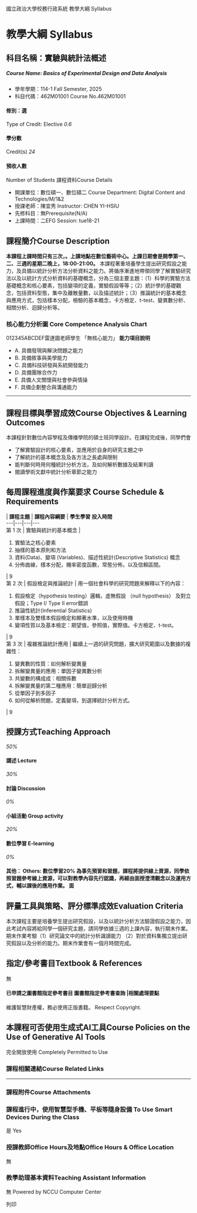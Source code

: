 國立政治大學校務行政系統 教學大綱 Syllabus
# 教學大綱 Syllabus
##  科目名稱：實驗與統計法概述
#####  Course Name: Basics of Experimental Design and Data Analysis
  * 學年學期：114-1 Fall Semester, 2025 
  * 科目代碼：462M01001 Course No.462M01001


#### 修別：選
Type of Credit: Elective 
_0.6_
#### 學分數
Credit(s)
_24_
#### 預收人數
Number of Students
課程資料Course Details
  * 開課單位：數位碩一、數位碩二 Course Department: Digital Content and Technologies/M/1&2 
  * 授課老師：陳宜秀 Instructor: CHEN YI-HSIU 
  * 先修科目：無Prerequisite(N/A)
  * 上課時間：二EFG Session: tue18-21


##  課程簡介Course Description
**本課程上課時間只有三次，。上課地點在數位藝術中心。上課日期會是開學第一、二、三週的星期二晚上，18:00-21:00。**
本課程著重培養學生提出研究假設之能力，及具備以統計分析方法分析資料之能力。將循序漸進地帶領同學了解實驗研究法以及以統計方式分析資料的基礎概念，分為三個主要主題：（1）科學的實驗方法基礎概念和核心要素，包括變項的定義，實驗假設等等；（2）統計學的基礎觀念，包括資料型態，集中及離散量數，以及描述統計；（3）推論統計的基本概念與應用方式，包括樣本分配，檢驗的基本概念，卡方檢定、t-test、變異數分析、相關分析、迴歸分析等。  

###  核心能力分析圖 Core Competence Analysis Chart
012345ABCDEF雷達圖老師學生
「無核心能力」 
**能力項目說明**
  * A. 具備發現與解決問題之能力
  * B. 具備敘事與美學能力
  * C. 具備科技研發與系統開發能力
  * D. 具備團隊合作力
  * E. 具備人文關懷與社會參與情操
  * F. 具備企劃整合與溝通能力


* * *
##  課程目標與學習成效Course Objectives & Learning Outcomes 
本課程針對數位內容學程及傳播學院的碩士班同學設計。在課程完成後，同學們會
  * 了解實驗設計的核心要素，並應用於自身的研究主題之中
  * 了解統計的基本概念及及各方法之長處與限制
  * 能判斷何時用何種統計分析方法，及如何解析數據及結果判讀
  * 閱讀學術文獻中統計分析章節之能力


##  每周課程進度與作業要求 Course Schedule & Requirements
|  **課程主題** |  **課程內容綱要** |  **學生學習** **投入時間**  
---|---|---|---  
第 1 次 |  實驗與統計的基本概念 | 
  1. 實驗法之核心要素
  2. 抽樣的基本原則和方法
  3. 資料(Data)、變項 (Variables)、描述性統計(Descriptive Statistics) 概念
  4. 分佈曲線，樣本分配，機率密度函數，常態分佈，以及信賴區間。

|  9  
第 2 次 |  假設檢定與推論統計 |  用一個社會科學的研究問題來解釋以下的內容：
  1. 假設檢定（hypothesis testing）邏輯，虛無假設 （null hypothesis） 及對立假設；Type I/ Type II error錯誤
  2. 推論性統計(Inferential Statistics)
  3. 單樣本及雙樣本假設檢定和顯著水準，以及使用時機
  4. 變項性質以及基本檢定：期望值，參照值，實際值。卡方檢定、t-test。

|  9  
第 3 次 |  複雜推論統計應用 |  繼續上一週的研究問題，擴大研究範圍以及數據的複雜性：
  1. 變異數的性質：如何解析變異量
  2. 拆解變異量的應用：單因子變異數分析
  3. 共變數的構成成：相關係數
  4. 拆解變異量的第二種應用：簡單迴歸分析
  5. 從單因子到多因子
  6. 如何從解析問題，定義變項，到選擇統計分析方式。

|  9  
##  授課方式Teaching Approach
_50%_
####  講述 Lecture
_30%_
####  討論 Discussion
_0%_
####  小組活動 Group activity
_20%_
####  數位學習 E-learning
_0%_
####  其他： Others: 數位學習20% 為事先預習和習題，課程將提供線上資源，同學依照習題參考線上資源，可以對教學內容先行認識，再經由面授澄清觀念以及運用方式，輔以課後的應用作業。 面 
##  評量工具與策略、評分標準成效Evaluation Criteria
本次課程主要是培養學生提出研究假設，以及以統計分析方法驗證假設之能力，因此考試內容將給同學一個研究主題，請同學依據三週的上課內容，執行期末作業。期末作業考驗（1）研究論文中的統計分析識讀能力 （2）對於資料集獨立提出研究假設以及分析的能力。期末作業會有一個月時間完成。
##  指定/參考書目Textbook & References
無
####  已申請之圖書館指定參考書目  圖書館指定參考書查詢 |相關處理要點
維護智慧財產權，務必使用正版書籍。 Respect Copyright.
##  本課程可否使用生成式AI工具Course Policies on the Use of Generative AI Tools
完全開放使用 Completely Permitted to Use
###  課程相關連結Course Related Links
* * *
###  課程附件Course Attachments
###  課程進行中，使用智慧型手機、平板等隨身設備 To Use Smart Devices During the Class
是  Yes
###  授課教師Office Hours及地點Office Hours & Office Location
無
###  教學助理基本資料Teaching Assistant Information
無
Powered by NCCU Computer Center
  
列印
